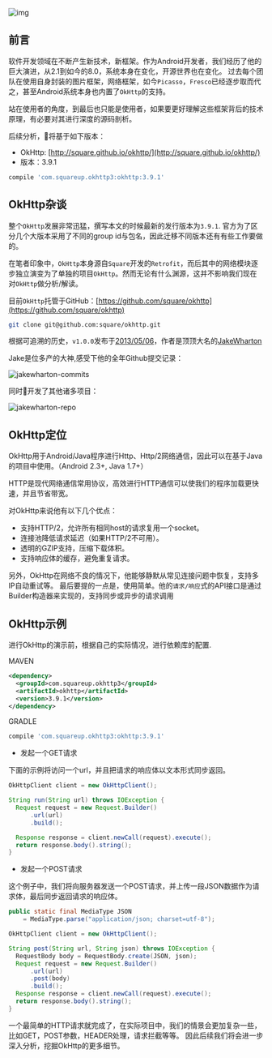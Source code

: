 ![img](http://7u2jir.com1.z0.glb.clouddn.com/img/2017-12-20-02.jpg)

## 前言

软件开发领域在不断产生新技术，新框架。作为Android开发者，我们经历了他的巨大演进，从2.1到如今的8.0，系统本身在变化，开源世界也在变化。
过去每个团队在使用自身封装的图片框架，网络框架，如今`Picasso`，`Fresco`已经逐步取而代之，甚至Android系统本身也内置了`OkHttp`的支持。

站在使用者的角度，到最后也只能是使用者，如果要更好理解这些框架背后的技术原理，有必要对其进行深度的源码剖析。

后续分析，将基于如下版本：

* OkHttp: [http://square.github.io/okhttp/](http://square.github.io/okhttp/)
* 版本：3.9.1

```groovy
compile 'com.squareup.okhttp3:okhttp:3.9.1'
```

## OkHttp杂谈

整个`OkHttp`发展非常迅猛，撰写本文的时候最新的发行版本为`3.9.1`. 官方为了区分几个大版本采用了不同的group id与包名，因此迁移不同版本还有有些工作要做的。

在笔者印象中，`OkHttp`本身源自`Square`开发的`Retrofit`，而后其中的网络模块逐步独立演变为了单独的项目`OkHttp`。然而无论有什么渊源，这并不影响我们现在对`OkHttp`做分析/解读。

目前`OkHttp`托管于GitHub：[https://github.com/square/okhttp](https://github.com/square/okhttp)

```bash
git clone git@github.com:square/okhttp.git
```

根据可追溯的历史，`v1.0.0`发布于[2013/05/06](https://github.com/square/okhttp/commit/d95ecff5423f19e019e178baddfe4211f2fe57aa)，作者是顶顶大名的[JakeWharton](https://github.com/JakeWharton)

Jake是位多产的大神,感受下他的全年Github提交记录：

![jakewharton-commits](http://7u2jir.com1.z0.glb.clouddn.com/img//jakewharton-commits.png)

同时开发了其他诸多项目：

![jakewharton-repo](http://7u2jir.com1.z0.glb.clouddn.com/img//jakewharton-repo.png)

## OkHttp定位

OkHttp用于Android/Java程序进行Http、Http/2网络通信，因此可以在基于Java的项目中使用。（Android 2.3+, Java 1.7+）

HTTP是现代网络通信常用协议，高效进行HTTP通信可以使我们的程序加载更快速，并且节省带宽。

对OkHttp来说他有以下几个优点：

* 支持HTTP/2，允许所有相同host的请求复用一个socket。
* 连接池降低请求延迟（如果HTTP/2不可用）。
* 透明的GZIP支持，压缩下载体积。
* 支持响应体的缓存，避免重复请求。

另外，OkHttp在网络不良的情况下，他能够静默从常见连接问题中恢复，支持多IP自动重试等。
最后要提的一点是，使用简单。他的`请求/响应`式的API接口是通过Builder构造器来实现的，支持同步或异步的请求调用

## OkHttp示例

进行OkHttp的演示前，根据自己的实际情况，进行依赖库的配置.

MAVEN

```xml
<dependency>
  <groupId>com.squareup.okhttp3</groupId>
  <artifactId>okhttp</artifactId>
  <version>3.9.1</version>
</dependency>
```

GRADLE

```groovy
compile 'com.squareup.okhttp3:okhttp:3.9.1'
```

* 发起一个GET请求

下面的示例将访问一个url，并且把请求的响应体以文本形式同步返回。

```java
OkHttpClient client = new OkHttpClient();

String run(String url) throws IOException {
  Request request = new Request.Builder()
      .url(url)
      .build();

  Response response = client.newCall(request).execute();
  return response.body().string();
}
```

* 发起一个POST请求

这个例子中，我们将向服务器发送一个POST请求，并上传一段JSON数据作为请求体，最后同步返回请求的响应体。

```java
public static final MediaType JSON
    = MediaType.parse("application/json; charset=utf-8");

OkHttpClient client = new OkHttpClient();

String post(String url, String json) throws IOException {
  RequestBody body = RequestBody.create(JSON, json);
  Request request = new Request.Builder()
      .url(url)
      .post(body)
      .build();
  Response response = client.newCall(request).execute();
  return response.body().string();
}
```

一个最简单的HTTP请求就完成了，在实际项目中，我们的情景会更加复杂一些，比如GET，POST参数，HEADER处理，请求拦截等等。
因此后续我们将会进一步深入分析，挖掘OkHttp的更多细节。

